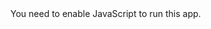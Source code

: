 <!doctype html><html lang="en"><head><meta charset="utf-8"/><link rel="icon" href="/favicon.ico"/><meta name="viewport" content="width=device-width,initial-scale=1"/><meta name="theme-color" content="#000000"/><meta name="description" content="Web site created using create-react-app"/><link rel="apple-touch-icon" href="/logo192.png"/><link rel="manifest" href="/manifest.json"/><title>React App</title><script defer="defer" src="/static/js/main.af086a32.js"></script><link href="/static/css/main.ff1a1a15.css" rel="stylesheet"></head><body><noscript>You need to enable JavaScript to run this app.</noscript><div id="root"></div></body></html>
